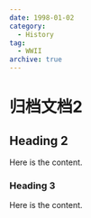 ```yaml
---
date: 1998-01-02
category:
  - History
tag:
  - WWII
archive: true
---
```


# 归档文档2

## Heading 2

Here is the content.

### Heading 3

Here is the content.
